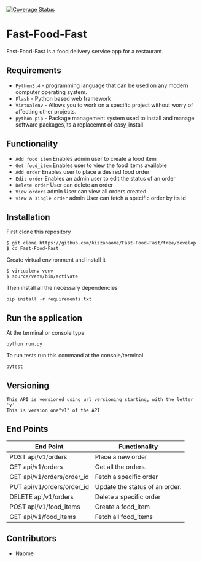 [![Coverage Status](https://coveralls.io/repos/github/kizzanaome/Fast-Food-Fast/badge.svg?branch=develop)](https://coveralls.io/github/kizzanaome/Fast-Food-Fast?branch=develop)

# Fast-Food-Fast
Fast-Food-Fast is a food delivery service app for a restaurant.

## Requirements
- `Python3.4` - programming language that can be used on any modern computer operating system. 
- `Flask` - Python based web framework
- `Virtualenv` - Allows you to work on a specific project without worry of affecting other projects.
- `python-pip` - Package management system used to install and manage software packages,its a replacemnt of easy_install

## Functionality
- `Add food_item` Enables admin user to create a food item
- `Get food_item` Enables user to view the food items available
- `Add order` Enables user to place a  desired food order
- `Edit order` Enables an admin user to edit the status of an order
- `Delete order` User can delete an order
- `View orders` admin User can view all orders created
- `view a single order` admin User can fetch a specific order by its id

## Installation
First clone this repository
```
$ git clone https://github.com/kizzanaome/Fast-Food-Fast/tree/develop
$ cd Fast-Food-Fast
```
Create virtual environment and install it
```
$ virtualenv venv
$ source/venv/bin/activate
```
Then install all the necessary dependencies
```
pip install -r requirements.txt
```

## Run the application
At the terminal or console type
```
python run.py
```
To run tests run this command at the console/terminal
```
pytest
```
## Versioning
```
This API is versioned using url versioning starting, with the letter 'v'
This is version one"v1" of the API
```
## End Points
|           End Point                      |     Functionality     |
|   -------------------------------------- |-----------------------|
|     POST api/v1/orders                   | Place a new order     |  
|     GET  api/v1/orders                   | Get all the orders.   |   
|     GET  api/v1/orders/order_id          |Fetch a specific order |  
|     PUT api/v1/orders/order_id           |Update the status of an order.|
|     DELETE api/v1/orders                 |Delete a specific order|   
|     POST api/v1/food_items               |Create a food_item     |   
|     GET api/v1/food_items                |Fetch all food_items   |   



## Contributors
- Naome